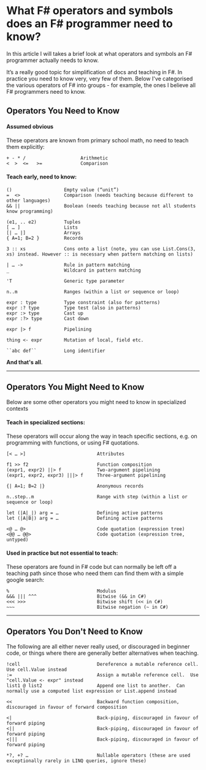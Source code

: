 # What F# operators and symbols does an F# programmer need to know?

In this article I will takes a brief look at what operators and symbols an F# programmer actually needs to know.

It’s a really good topic for simplification of docs and teaching in F#.  In practice you need to know very, very few of them.
Below I've categorised the various operators of F# into groups - for example, the ones I believe all F# programmers need to know.

## Operators You Need to Know

#### Assumed obvious
 
These operators are known from primary school math, no need to teach them explicitly:

    + - * /                    Arithmetic
    <  >  <=   >=              Comparison 
 
#### Teach early, need to know:
 
    ()                   Empty value (“unit”)
    =  <>                Comparison (needs teaching because different to other languages) 
    && ||                Boolean (needs teaching because not all students know programming)
 
    (e1, .. e2)          Tuples
    [ … ]                Lists
    [| … |]              Arrays
    { A=1; B=2 }         Records

    3 :: xs              Cons onto a list (note, you can use List.Cons(3, xs) instead. However :: is necessary when pattern matching on lists)
 
    | … ->               Rule in pattern matching
    _                    Wildcard in pattern matching
 
    'T                   Generic type parameter
 
    n..m                 Ranges (within a list or sequence or loop)

    expr : type          Type constraint (also for patterns)
    expr :? type         Type test (also in patterns) 
    expr :> type         Cast up
    expr :?> type        Cast down

    expr |> f            Pipelining 

    thing <- expr        Mutation of local, field etc.

    ``abc def``          Long identifier


**And that's all**.  

------

## Operators You Might Need to Know

Below are some other operators you might need to know in specialized contexts

#### Teach in specialized sections:
 
These operators will occur along the way in teach specific sections, e.g. on
programming with functions, or using F# quotations.

    [< … >]                          Attributes

    f1 >> f2                         Function composition
    (expr1, expr2) ||> f             Two-argument pipelining 
    (expr1, expr2, expr3) |||> f     Three-argument pipelining 

    {| A=1; B=2 |}                   Anonymous records

    n..step..m                       Range with step (within a list or sequence or loop)

    let (|A|_|) arg = …              Defining active patterns
    let (|A|B|) arg = …              Defining active patterns

    <@ … @>                          Code quotation (expression tree)
    <@@ … @@>                        Code quotation (expression tree, untyped)

#### Used in practice but not essential to teach:

These operators are found in F# code but can normally be left off a teaching path since those who need them can find them
with a simple google search:

    %                                Modulus
    &&& ||| ^^^                      Bitwise (&& in C#)
    <<< >>>                          Bitwise shift (<< in C#)
    ~~~                              Bitwise negation (~ in C#)

------

## Operators You Don't Need to Know

The following are all either never really used, or discouraged in beginner code, or things where there are generally
better alternatives when teaching.
 
    !cell                            Dereference a mutable reference cell.  Use cell.Value instead
    :=                               Assign a mutable reference cell.  Use "cell.Value <- expr" instead
    list1 @ list2                    Append one list to another.  Can normally use a computed list expression or List.append instead
    
    <<                               Backward function composition, discouraged in favour of forward composition
    
    <|                               Back-piping, discouraged in favour of forward piping 
    <||                              Back-piping, discouraged in favour of forward piping 
    <|||                             Back-piping, discouraged in favour of forward piping 
    
    *?, +? …                         Nullable operators (these are used exceptionally rarely in LINQ queries, ignore these)
 
